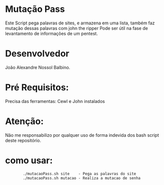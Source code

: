 # Mutação Pass
Este Script pega palavras de sites, e armazena em uma lista, também faz mutação dessas palavras com john the ripper
Pode ser útil na fase de levantamento de informações de um pentest.

# Desenvolvedor
João Alexandre Nossol Balbino.

# Pré Requisitos:
Precisa das ferramentas: Cewl e John instalados

# Atenção:
Não me responsabilizo por qualquer uso de forma indevida dos bash script deste repositório.

# como usar:
			./mutacaoPass.sh site    - Pega as palavras do site
			./mutacaoPass.sh mutacao - Realiza a mutacao de senha